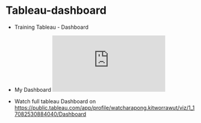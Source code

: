 # Tableau-dashboard

- Training Tableau - Dashboard
- My Dashboard ![Aircarft Dashboard.pdf](https://github.com/kwatcharapong2543/Tableau-dashboard/files/14322232/Aircarft.Dashboard.pdf)

  
- Watch full tableau Dashboard on  https://public.tableau.com/app/profile/watcharapong.kitworrawut/viz/1_17082530884040/Dashboard
